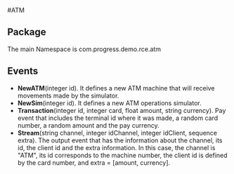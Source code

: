 #ATM

## Package
The main Namespace is com.progress.demo.rce.atm

## Events
* **NewATM**(integer id). It defines a new ATM machine that will receive movements made by the simulator.
* **NewSim**(integer id). It defines a new ATM operations simulator.
* **Transaction**(integer id, integer card, float amount, string currency). Pay event that includes the terminal id where it was made, a random card number, a random amount and the pay currency.
* **Stream**(string channel, integer idChannel, integer idClient, sequence<string> extra). The output event that has the information about the channel, its id, the client id and the extra information.
In this case, the channel is "ATM", its id corresponds to the machine number, the client id is defined by the card number, and extra = [amount, currency].
